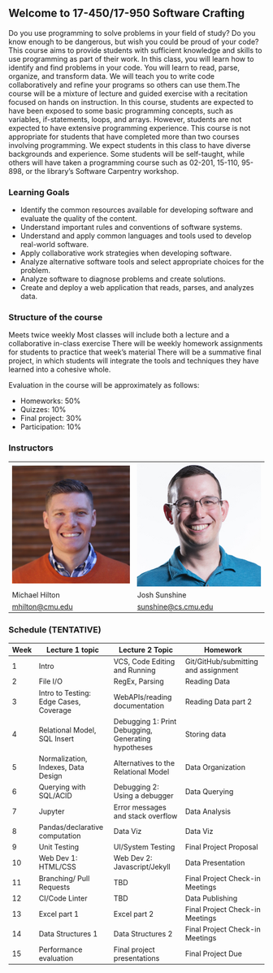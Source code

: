 ## Welcome to 17-450/17-950 Software Crafting

Do you use programming to solve problems in your field of study? Do you know enough to be dangerous, but wish you could be proud of your code? This course aims to provide students with sufficient knowledge and skills to use programming as part of their work. In this class, you will learn how to identify and find problems in your code. You will learn to read, parse, organize, and transform data. We will teach you to write code collaboratively and refine your programs so others can use them.The course will be a mixture of lecture and guided exercise with a recitation focused on hands on instruction. In this course, students are expected to have been exposed to some basic programming concepts, such as variables, if-statements, loops, and arrays. However, students are not expected to have extensive programming experience. This course is not appropriate for students that have completed more than two courses involving programming. We expect students in this class to have diverse backgrounds and experience. Some students will be self-taught, while others will have taken a programming course such as 02-201, 15-110, 95-898, or the library’s Software Carpentry workshop. 

### Learning Goals

 - Identify the common resources available for developing software and evaluate the quality of the content. 
 - Understand important rules and conventions of software systems.
 - Understand and apply common languages and tools used to develop real-world software.
 - Apply collaborative work strategies when developing software.
 - Analyze alternative software tools and select appropriate choices for the problem.
 - Analyze software to diagnose problems and create solutions.
 - Create and deploy a web application that reads, parses, and analyzes data.

### Structure of the course
Meets twice weekly
Most classes will include both a lecture and a collaborative in-class exercise
There will be weekly homework assignments for students to practice that week’s material
There will be a summative final project, in which students will integrate the tools and techniques they have learned into a cohesive whole. 

Evaluation in the course will be approximately as follows:
 - Homeworks: 50%
 - Quizzes: 10%
 - Final project: 30% 
 - Participation: 10%

### Instructors

|    |   | 
|----------------------------------------|----------------------------------------|
|<img src="imgs/hilton.jpg" width="300"> | <img src="imgs/sunshine.jpg" width="300">                 | 
| Michael Hilton   | Josh Sunshine | 
| mhilton@cmu.edu    | sunshine@cs.cmu.edu                              | 

### Schedule (TENTATIVE)

| Week | Lecture 1 topic                        | Lecture 2 Topic                                     | Homework                             |
|------|----------------------------------------|-----------------------------------------------------|--------------------------------------|
| 1    | Intro                                  | VCS, Code Editing and Running                       | Git/GitHub/submitting and assignment |
| 2    | File I/O                               | RegEx, Parsing                                      | Reading Data                         |
| 3    | Intro to Testing: Edge Cases, Coverage | WebAPIs/reading documentation                       | Reading Data part 2                  |
| 4    | Relational Model, SQL Insert           | Debugging 1: Print Debugging, Generating hypotheses | Storing data                         |
| 5    | Normalization, Indexes, Data Design    | Alternatives to the Relational Model                | Data Organization                    |
| 6    | Querying with SQL/ACID                 | Debugging 2: Using a debugger                       | Data Querying                        |
| 7    | Jupyter                                | Error messages and stack overflow                   | Data Analysis                        |
| 8    | Pandas/declarative computation         | Data Viz                                            | Data Viz                             |
| 9    | Unit Testing                           | UI/System Testing                                   | Final Project Proposal               |
| 10   | Web Dev 1: HTML/CSS                    | Web Dev 2: Javascript/Jekyll                        | Data Presentation                    |
| 11   | Branching/ Pull Requests               | TBD                                                 | Final Project Check-in Meetings      |
| 12   | CI/Code Linter                         | TBD                                                 | Data Publishing                      |
| 13   | Excel part 1                           | Excel part 2                                        | Final Project Check-in Meetings      |
| 14   | Data Structures 1                      | Data Structures 2                                   | Final Project Check-in Meetings      |
| 15   | Performance evaluation                 | Final project presentations                         | Final Project Due                    |



